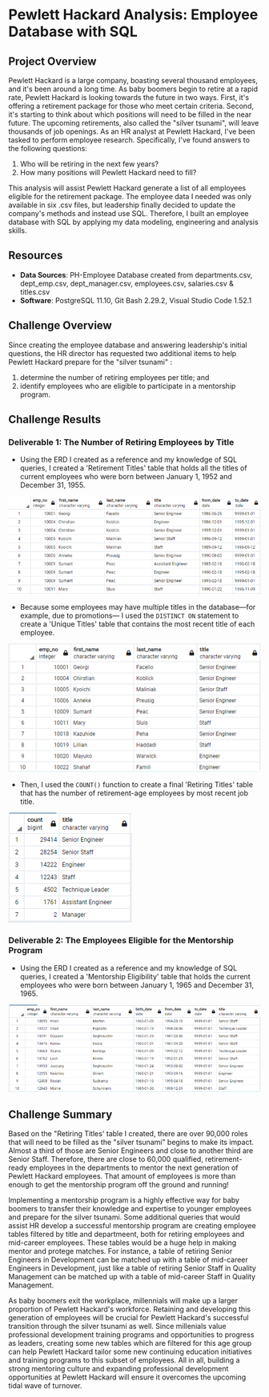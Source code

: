 # Pewlett Hackard Analysis: Employee Database with SQL

## Project Overview
Pewlett Hackard is a large company, boasting several thousand employees, and it's been around a long time. As baby boomers begin to retire at a rapid rate, Pewlett Hackard is looking towards the future in two ways. First, it's offering a retirement package for those who meet certain criteria. Second, it's starting to think about which positions will need to be filled in the near future. The upcoming retirements, also called the "silver tsunami", will leave thousands of job openings. As an HR analyst at Pewlett Hackard, I've been tasked to perform employee research. Specifically, I've found answers to the following questions:
1. Who will be retiring in the next few years?
2. How many positions will Pewlett Hackard need to fill?

This analysis will assist Pewlett Hackard generate a list of all employees eligible for the retirement package. The employee data I needed was only available in six .csv files, but leadership finally decided to update the company's methods and instead use SQL. Therefore, I built an employee database with SQL by applying my data modeling, engineering and analysis skills.

## Resources
- **Data Sources**: PH-Employee Database created from departments.csv, dept_emp.csv, dept_manager.csv, employees.csv, salaries.csv & titles.csv
- **Software**: PostgreSQL 11.10, Git Bash 2.29.2, Visual Studio Code 1.52.1

## Challenge Overview
Since creating the employee database and answering leadership's initial questions, the HR director has requested two additional items to help Pewlett Hackard prepare for the "silver tsunami" :
1. determine the number of retiring employees per title; and 
2. identify employees who are eligible to participate in a mentorship program.

## Challenge Results
### Deliverable 1: The Number of Retiring Employees by Title
- Using the ERD I created as a reference and my knowledge of SQL queries, I created a 'Retirement Titles' table that holds all the titles of current employees who were born between January 1, 1952 and December 31, 1955.

<img src="Images/Del 1_retirement_titles.PNG">

- Because some employees may have multiple titles in the database—for example, due to promotions— I used the `DISTINCT ON` statement to create a 'Unique Titles' table that contains the most recent title of each employee. 

<img src="Images/Del 1_unique_titles.PNG">

- Then, I used the `COUNT()` function to create a final 'Retiring Titles' table that has the number of retirement-age employees by most recent job title.

<img src="Images/Del 1_retiring_titles.PNG">

### Deliverable 2: The Employees Eligible for the Mentorship Program
- Using the ERD I created as a reference and my knowledge of SQL queries, I created a 'Mentorship Eligibility' table that holds the current employees who were born between January 1, 1965 and December 31, 1965.

<img src="Images/Del 2_mentorship_eligibility.PNG">

## Challenge Summary

Based on the "Retiring Titles' table I created, there are over 90,000 roles that will need to be filled as the "silver tsunami" begins to make its impact. Almost a third of those are Senior Engineers and close to another third are Senior Staff. Therefore, there are close to 60,000 qualified, retirement-ready employees in the departments to mentor the next generation of Pewlett Hackard employees. That amount of employees is more than enough to get the mentorship program off the ground and running!

Implementing a mentorship program is a highly effective way for baby boomers to transfer their knowledge and expertise to younger employees and prepare for the silver tsunami. Some additional queries that would assist HR develop a successful mentorship program are creating employee tables filtered by title and departmeent, both for retiring employees and mid-career employees. These tables would be a huge help in making mentor and protege matches. For instance, a table of retiring Senior Engineers in Development can be matched up with a table of mid-career Engineers in Development, just like a table of retiring Senior Staff in Quality Management can be matched up with a table of mid-career Staff in Quality Management.

As baby boomers exit the workplace, millennials will make up a larger proportion of Pewlett Hackard's workforce. Retaining and developing this generation of employees will be crucial for Pewlett Hackard's successful transition through the silver tsunami as well. Since millenials value professional development training programs and opportunities to progress as leaders, creating some new tables which are filtered for this age group can help Pewlett Hackard tailor some new continuing education initiatives and training programs to this subset of employees. All in all, building a strong mentoring culture and expanding professional development opportunities at Pewlett Hackard will ensure it overcomes the upcoming tidal wave of turnover.
